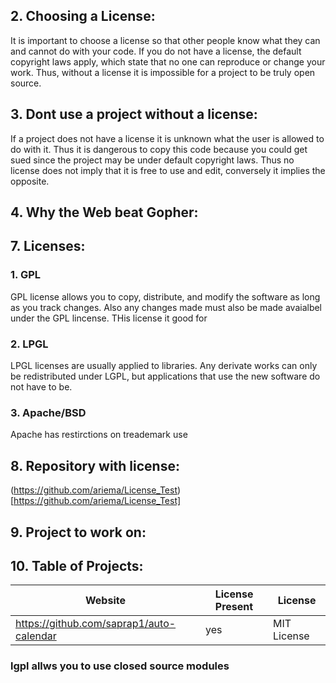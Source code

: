 ## 2. Choosing a License:

It is important to choose a license so that other people know what they can and cannot do with your code. If you do not have a license, the default copyright laws apply, which state that no one can reproduce or change your work. Thus, without a license it is impossible for a project to be truly open source.

## 3. Dont use a project without a license:

If a project does not have a license it is unknown what the user is allowed to do with it. Thus it is dangerous to copy this code because you could get sued since the project may be under default copyright laws. Thus no license does not imply that it is free to use and edit, conversely it implies the opposite.

## 4. Why the Web beat Gopher:

## 7. Licenses:
### 1. GPL
GPL license allows you to copy, distribute, and modify the software as long as you track changes. Also any changes made must also be made avaialbel under the GPL lincense. THis license it good for  

### 2. LPGL
LPGL licenses are usually applied to libraries. Any derivate works can only be redistributed under LGPL, but applications that use the new software do not have to be. 

### 3. Apache/BSD
Apache has restirctions on treademark use



## 8. Repository with license:
(https://github.com/ariema/License_Test)[https://github.com/ariema/License_Test]

## 9. Project to work on:

## 10. Table of Projects:
|  Website           |License Present|    License                   |
|--------------------|---------------|------------------------------|
|https://github.com/saprap1/auto-calendar| yes| MIT License|

### lgpl allws you to use closed source modules
